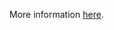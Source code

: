 More information [here](https://docs.prismacloud.io/en/enterprise-edition/policy-reference/azure-policies/azure-secrets-policies/bc-azr-secrets-2).
